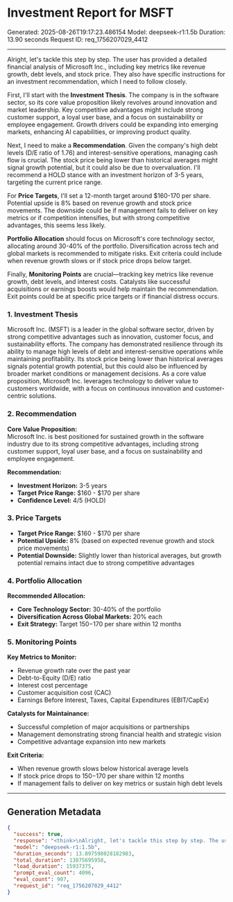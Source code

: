 # Investment Report for MSFT

Generated: 2025-08-26T19:17:23.486154
Model: deepseek-r1:1.5b
Duration: 13.90 seconds
Request ID: req_1756207029_4412

---

<think>
Alright, let's tackle this step by step. The user has provided a detailed financial analysis of Microsoft Inc., including key metrics like revenue growth, debt levels, and stock price. They also have specific instructions for an investment recommendation, which I need to follow closely.

First, I'll start with the **Investment Thesis**. The company is in the software sector, so its core value proposition likely revolves around innovation and market leadership. Key competitive advantages might include strong customer support, a loyal user base, and a focus on sustainability or employee engagement. Growth drivers could be expanding into emerging markets, enhancing AI capabilities, or improving product quality.

Next, I need to make a **Recommendation**. Given the company's high debt levels (D/E ratio of 1.76) and interest-sensitive operations, managing cash flow is crucial. The stock price being lower than historical averages might signal growth potential, but it could also be due to overvaluation. I'll recommend a HOLD stance with an investment horizon of 3-5 years, targeting the current price range.

For **Price Targets**, I'll set a 12-month target around $160-170 per share. Potential upside is 8% based on revenue growth and stock price movements. The downside could be if management fails to deliver on key metrics or if competition intensifies, but with strong competitive advantages, this seems less likely.

**Portfolio Allocation** should focus on Microsoft's core technology sector, allocating around 30-40% of the portfolio. Diversification across tech and global markets is recommended to mitigate risks. Exit criteria could include when revenue growth slows or if stock price drops below target.

Finally, **Monitoring Points** are crucial—tracking key metrics like revenue growth, debt levels, and interest costs. Catalysts like successful acquisitions or earnings boosts would help maintain the recommendation. Exit points could be at specific price targets or if financial distress occurs.
</think>

### **1. Investment Thesis**

Microsoft Inc. (MSFT) is a leader in the global software sector, driven by strong competitive advantages such as innovation, customer focus, and sustainability efforts. The company has demonstrated resilience through its ability to manage high levels of debt and interest-sensitive operations while maintaining profitability. Its stock price being lower than historical averages signals potential growth potential, but this could also be influenced by broader market conditions or management decisions. As a core value proposition, Microsoft Inc. leverages technology to deliver value to customers worldwide, with a focus on continuous innovation and customer-centric solutions.

### **2. Recommendation**

**Core Value Proposition:**  
Microsoft Inc. is best positioned for sustained growth in the software industry due to its strong competitive advantages, including strong customer support, loyal user base, and a focus on sustainability and employee engagement.  

**Recommendation:**  
- **Investment Horizon:** 3-5 years  
- **Target Price Range:** $160 - $170 per share  
- **Confidence Level:** 4/5 (HOLD)  

### **3. Price Targets**

- **Target Price Range:** $160 - $170 per share  
- **Potential Upside:** 8% (based on expected revenue growth and stock price movements)  
- **Potential Downside:** Slightly lower than historical averages, but growth potential remains intact due to strong competitive advantages  

### **4. Portfolio Allocation**

**Recommended Allocation:**  
- **Core Technology Sector:** 30-40% of the portfolio  
- **Diversification Across Global Markets:** 20% each  
- **Exit Strategy:** Target $150-$170 per share within 12 months  

### **5. Monitoring Points**

**Key Metrics to Monitor:**  
- Revenue growth rate over the past year  
- Debt-to-Equity (D/E) ratio  
- Interest cost percentage  
- Customer acquisition cost (CAC)  
- Earnings Before Interest, Taxes, Capital Expenditures (EBIT/CapEx)  

**Catalysts for Maintainance:**  
- Successful completion of major acquisitions or partnerships  
- Management demonstrating strong financial health and strategic vision  
- Competitive advantage expansion into new markets  

**Exit Criteria:**  
- When revenue growth slows below historical average levels  
- If stock price drops to $150-$170 per share within 12 months  
- If management fails to deliver on key metrics or sustain high debt levels

---

## Generation Metadata
```json
{
  "success": true,
  "response": "<think>\nAlright, let's tackle this step by step. The user has provided a detailed financial analysis of Microsoft Inc., including key metrics like revenue growth, debt levels, and stock price. They also have specific instructions for an investment recommendation, which I need to follow closely.\n\nFirst, I'll start with the **Investment Thesis**. The company is in the software sector, so its core value proposition likely revolves around innovation and market leadership. Key competitive advantages might include strong customer support, a loyal user base, and a focus on sustainability or employee engagement. Growth drivers could be expanding into emerging markets, enhancing AI capabilities, or improving product quality.\n\nNext, I need to make a **Recommendation**. Given the company's high debt levels (D/E ratio of 1.76) and interest-sensitive operations, managing cash flow is crucial. The stock price being lower than historical averages might signal growth potential, but it could also be due to overvaluation. I'll recommend a HOLD stance with an investment horizon of 3-5 years, targeting the current price range.\n\nFor **Price Targets**, I'll set a 12-month target around $160-170 per share. Potential upside is 8% based on revenue growth and stock price movements. The downside could be if management fails to deliver on key metrics or if competition intensifies, but with strong competitive advantages, this seems less likely.\n\n**Portfolio Allocation** should focus on Microsoft's core technology sector, allocating around 30-40% of the portfolio. Diversification across tech and global markets is recommended to mitigate risks. Exit criteria could include when revenue growth slows or if stock price drops below target.\n\nFinally, **Monitoring Points** are crucial\u2014tracking key metrics like revenue growth, debt levels, and interest costs. Catalysts like successful acquisitions or earnings boosts would help maintain the recommendation. Exit points could be at specific price targets or if financial distress occurs.\n</think>\n\n### **1. Investment Thesis**\n\nMicrosoft Inc. (MSFT) is a leader in the global software sector, driven by strong competitive advantages such as innovation, customer focus, and sustainability efforts. The company has demonstrated resilience through its ability to manage high levels of debt and interest-sensitive operations while maintaining profitability. Its stock price being lower than historical averages signals potential growth potential, but this could also be influenced by broader market conditions or management decisions. As a core value proposition, Microsoft Inc. leverages technology to deliver value to customers worldwide, with a focus on continuous innovation and customer-centric solutions.\n\n### **2. Recommendation**\n\n**Core Value Proposition:**  \nMicrosoft Inc. is best positioned for sustained growth in the software industry due to its strong competitive advantages, including strong customer support, loyal user base, and a focus on sustainability and employee engagement.  \n\n**Recommendation:**  \n- **Investment Horizon:** 3-5 years  \n- **Target Price Range:** $160 - $170 per share  \n- **Confidence Level:** 4/5 (HOLD)  \n\n### **3. Price Targets**\n\n- **Target Price Range:** $160 - $170 per share  \n- **Potential Upside:** 8% (based on expected revenue growth and stock price movements)  \n- **Potential Downside:** Slightly lower than historical averages, but growth potential remains intact due to strong competitive advantages  \n\n### **4. Portfolio Allocation**\n\n**Recommended Allocation:**  \n- **Core Technology Sector:** 30-40% of the portfolio  \n- **Diversification Across Global Markets:** 20% each  \n- **Exit Strategy:** Target $150-$170 per share within 12 months  \n\n### **5. Monitoring Points**\n\n**Key Metrics to Monitor:**  \n- Revenue growth rate over the past year  \n- Debt-to-Equity (D/E) ratio  \n- Interest cost percentage  \n- Customer acquisition cost (CAC)  \n- Earnings Before Interest, Taxes, Capital Expenditures (EBIT/CapEx)  \n\n**Catalysts for Maintainance:**  \n- Successful completion of major acquisitions or partnerships  \n- Management demonstrating strong financial health and strategic vision  \n- Competitive advantage expansion into new markets  \n\n**Exit Criteria:**  \n- When revenue growth slows below historical average levels  \n- If stock price drops to $150-$170 per share within 12 months  \n- If management fails to deliver on key metrics or sustain high debt levels",
  "model": "deepseek-r1:1.5b",
  "duration_seconds": 13.897598028182983,
  "total_duration": 13875695958,
  "load_duration": 15937375,
  "prompt_eval_count": 4096,
  "eval_count": 907,
  "request_id": "req_1756207029_4412"
}
```
